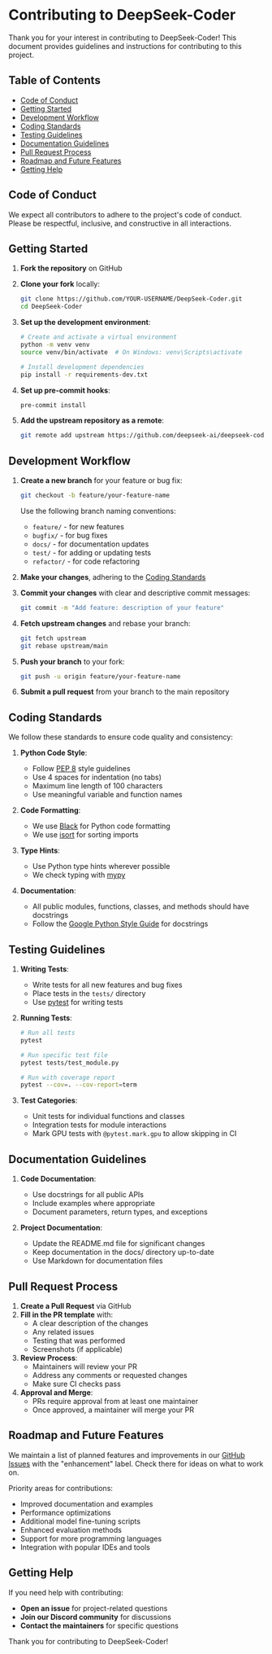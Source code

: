 # Contributing to DeepSeek-Coder

Thank you for your interest in contributing to DeepSeek-Coder! This document provides guidelines and instructions for contributing to this project.

## Table of Contents

- [Code of Conduct](#code-of-conduct)
- [Getting Started](#getting-started)
- [Development Workflow](#development-workflow)
- [Coding Standards](#coding-standards)
- [Testing Guidelines](#testing-guidelines)
- [Documentation Guidelines](#documentation-guidelines)
- [Pull Request Process](#pull-request-process)
- [Roadmap and Future Features](#roadmap-and-future-features)
- [Getting Help](#getting-help)

## Code of Conduct

We expect all contributors to adhere to the project's code of conduct. Please be respectful, inclusive, and constructive in all interactions.

## Getting Started

1. **Fork the repository** on GitHub
2. **Clone your fork** locally:
   ```bash
   git clone https://github.com/YOUR-USERNAME/DeepSeek-Coder.git
   cd DeepSeek-Coder
   ```
3. **Set up the development environment**:
   ```bash
   # Create and activate a virtual environment
   python -m venv venv
   source venv/bin/activate  # On Windows: venv\Scripts\activate
   
   # Install development dependencies
   pip install -r requirements-dev.txt
   ```

4. **Set up pre-commit hooks**:
   ```bash
   pre-commit install
   ```

5. **Add the upstream repository as a remote**:
   ```bash
   git remote add upstream https://github.com/deepseek-ai/deepseek-coder.git
   ```

## Development Workflow

1. **Create a new branch** for your feature or bug fix:
   ```bash
   git checkout -b feature/your-feature-name
   ```
   
   Use the following branch naming conventions:
   - `feature/` - for new features
   - `bugfix/` - for bug fixes
   - `docs/` - for documentation updates
   - `test/` - for adding or updating tests
   - `refactor/` - for code refactoring

2. **Make your changes**, adhering to the [Coding Standards](#coding-standards)

3. **Commit your changes** with clear and descriptive commit messages:
   ```bash
   git commit -m "Add feature: description of your feature"
   ```

4. **Fetch upstream changes** and rebase your branch:
   ```bash
   git fetch upstream
   git rebase upstream/main
   ```

5. **Push your branch** to your fork:
   ```bash
   git push -u origin feature/your-feature-name
   ```

6. **Submit a pull request** from your branch to the main repository

## Coding Standards

We follow these standards to ensure code quality and consistency:

1. **Python Code Style**:
   - Follow [PEP 8](https://pep8.org/) style guidelines
   - Use 4 spaces for indentation (no tabs)
   - Maximum line length of 100 characters
   - Use meaningful variable and function names
   
2. **Code Formatting**:
   - We use [Black](https://black.readthedocs.io/) for Python code formatting
   - We use [isort](https://pycqa.github.io/isort/) for sorting imports
   
3. **Type Hints**:
   - Use Python type hints wherever possible
   - We check typing with [mypy](http://mypy-lang.org/)
   
4. **Documentation**:
   - All public modules, functions, classes, and methods should have docstrings
   - Follow the [Google Python Style Guide](https://google.github.io/styleguide/pyguide.html#38-comments-and-docstrings) for docstrings

## Testing Guidelines

1. **Writing Tests**:
   - Write tests for all new features and bug fixes
   - Place tests in the `tests/` directory
   - Use [pytest](https://docs.pytest.org/) for writing tests
   
2. **Running Tests**:
   ```bash
   # Run all tests
   pytest
   
   # Run specific test file
   pytest tests/test_module.py
   
   # Run with coverage report
   pytest --cov=. --cov-report=term
   ```
   
3. **Test Categories**:
   - Unit tests for individual functions and classes
   - Integration tests for module interactions
   - Mark GPU tests with `@pytest.mark.gpu` to allow skipping in CI

## Documentation Guidelines

1. **Code Documentation**:
   - Use docstrings for all public APIs
   - Include examples where appropriate
   - Document parameters, return types, and exceptions
   
2. **Project Documentation**:
   - Update the README.md file for significant changes
   - Keep documentation in the docs/ directory up-to-date
   - Use Markdown for documentation files

## Pull Request Process

1. **Create a Pull Request** via GitHub
2. **Fill in the PR template** with:
   - A clear description of the changes
   - Any related issues
   - Testing that was performed
   - Screenshots (if applicable)
3. **Review Process**:
   - Maintainers will review your PR
   - Address any comments or requested changes
   - Make sure CI checks pass
4. **Approval and Merge**:
   - PRs require approval from at least one maintainer
   - Once approved, a maintainer will merge your PR

## Roadmap and Future Features

We maintain a list of planned features and improvements in our [GitHub Issues](https://github.com/deepseek-ai/deepseek-coder/issues) with the "enhancement" label. Check there for ideas on what to work on.

Priority areas for contributions:

- Improved documentation and examples
- Performance optimizations
- Additional model fine-tuning scripts
- Enhanced evaluation methods
- Support for more programming languages
- Integration with popular IDEs and tools

## Getting Help

If you need help with contributing:

- **Open an issue** for project-related questions
- **Join our Discord community** for discussions
- **Contact the maintainers** for specific questions

Thank you for contributing to DeepSeek-Coder!
